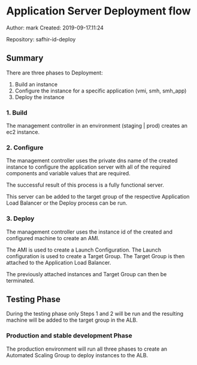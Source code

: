 # Application Server Deployment flow 

Author: mark
Created: 2019-09-17.11:24

Repository: safhir-id-deploy


## Summary

There are three phases to Deployment:

1. Build an instance
2. Configure the instance for a specific application (vmi, smh, smh_app)
3. Deploy the instance

### 1. Build

The management controller in an environment (staging | prod) creates an ec2 instance.

### 2. Configure

The management controller uses the private dns name of the created instance
to configure the application server with all of the required components
and variable values that are required.

The successful result of this process is a fully functional server.

This server can be added to the target group of the respective Application
Load Balancer or the Deploy process can be run.

### 3. Deploy

The management controller uses the instance id of the created and configured
machine to create an AMI.

The AMI is used to create a Launch Configuration.
The Launch configuration is used to create a Target Group.
The Target Group is then attached to the Application Load Balancer.

The previously attached instances and Target Group can then be terminated.

## Testing Phase

During the testing phase only Steps 1 and 2 will be run and the 
resulting machine will be added to the target group in the ALB.

### Production and stable development Phase

The production environment will run all three phases to create an 
Automated Scaling Group to deploy instances to the ALB.

